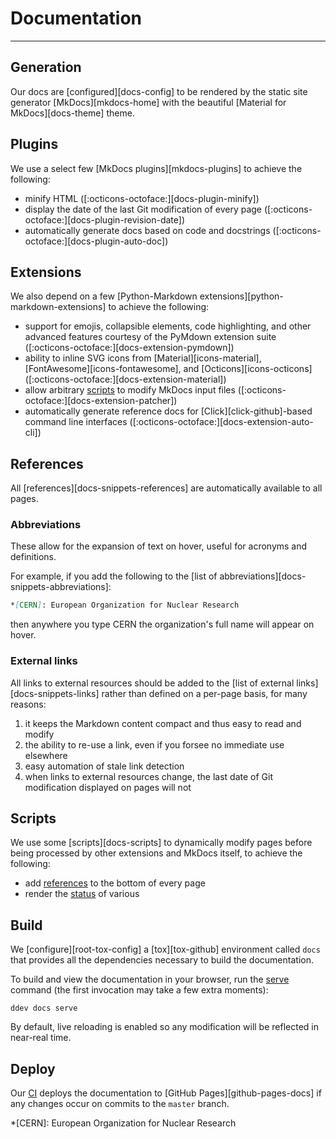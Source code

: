 # Documentation

-----

## Generation

Our docs are [configured][docs-config] to be rendered by the static site generator [MkDocs][mkdocs-home]
with the beautiful [Material for MkDocs][docs-theme] theme.

## Plugins

We use a select few [MkDocs plugins][mkdocs-plugins] to achieve the following:

- minify HTML ([:octicons-octoface:][docs-plugin-minify])
- display the date of the last Git modification of every page ([:octicons-octoface:][docs-plugin-revision-date])
- automatically generate docs based on code and docstrings ([:octicons-octoface:][docs-plugin-auto-doc])

## Extensions

We also depend on a few [Python-Markdown extensions][python-markdown-extensions] to achieve the following:

- support for emojis, collapsible elements, code highlighting, and other advanced features courtesy of the PyMdown extension suite ([:octicons-octoface:][docs-extension-pymdown])
- ability to inline SVG icons from [Material][icons-material], [FontAwesome][icons-fontawesome], and [Octicons][icons-octicons] ([:octicons-octoface:][docs-extension-material])
- allow arbitrary [scripts](#scripts) to modify MkDocs input files ([:octicons-octoface:][docs-extension-patcher])
- automatically generate reference docs for [Click][click-github]-based command line interfaces ([:octicons-octoface:][docs-extension-auto-cli])

## References

All [references][docs-snippets-references] are automatically available to all pages.

### Abbreviations

These allow for the expansion of text on hover, useful for acronyms and definitions.

For example, if you add the following to the [list of abbreviations][docs-snippets-abbreviations]:

```markdown
*[CERN]: European Organization for Nuclear Research
```

then anywhere you type CERN the organization's full name will appear on hover.

### External links

All links to external resources should be added to the [list of external links][docs-snippets-links] rather
than defined on a per-page basis, for many reasons:

1. it keeps the Markdown content compact and thus easy to read and modify
1. the ability to re-use a link, even if you forsee no immediate use elsewhere
1. easy automation of stale link detection
1. when links to external resources change, the last date of Git modification displayed on pages will not

## Scripts

We use some [scripts][docs-scripts] to dynamically modify pages before being processed by other extensions and MkDocs itself, to achieve the following:

- add [references](#references) to the bottom of every page
- render the [status](status.md) of various

## Build

We [configure][root-tox-config] a [tox][tox-github] environment called `docs` that provides all the dependencies necessary to build the documentation.

To build and view the documentation in your browser, run the [serve](../ddev/cli.md#serve) command (the first invocation may take a few extra moments):

```
ddev docs serve
```

By default, live reloading is enabled so any modification will be reflected in near-real time.

## Deploy

Our [CI](ci.md#docs) deploys the documentation to [GitHub Pages][github-pages-docs] if any changes occur on commits to the `master` branch.

*[CERN]: European Organization for Nuclear Research
